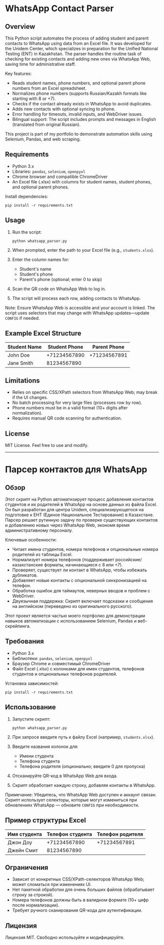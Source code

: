 # WhatsApp Contact Parser

## Overview

This Python script automates the process of adding student and parent contacts to WhatsApp using data from an Excel file. It was developed for the Unidem Center, which specializes in preparation for the Unified National Testing (ENT) in Kazakhstan. The parser handles the routine task of checking for existing contacts and adding new ones via WhatsApp Web, saving time for administrative staff.

Key features:
- Reads student names, phone numbers, and optional parent phone numbers from an Excel spreadsheet.
- Normalizes phone numbers (supports Russian/Kazakh formats like starting with 8 or +7).
- Checks if the contact already exists in WhatsApp to avoid duplicates.
- Adds new contacts with optional syncing to phone.
- Error handling for timeouts, invalid inputs, and WebDriver issues.
- Bilingual support: The script includes prompts and messages in English (translated from original Russian).

This project is part of my portfolio to demonstrate automation skills using Selenium, Pandas, and web scraping.

## Requirements

- Python 3.x
- Libraries: `pandas`, `selenium`, `openpyxl`
- Chrome browser and compatible ChromeDriver
- An Excel file (.xlsx) with columns for student names, student phones, and optional parent phones.

Install dependencies:
```
pip install -r requirements.txt
```

## Usage

1. Run the script:
   ```
   python whatsapp_parser.py
   ```

2. When prompted, enter the path to your Excel file (e.g., `students.xlsx`).

3. Enter the column names for:
   - Student's name
   - Student's phone
   - Parent's phone (optional; enter 0 to skip)

4. Scan the QR code on WhatsApp Web to log in.

5. The script will process each row, adding contacts to WhatsApp.

Note: Ensure WhatsApp Web is accessible and your account is linked. The script uses selectors that may change with WhatsApp updates—update `CONFIG` if needed.

## Example Excel Structure

| Student Name | Student Phone | Parent Phone |
|--------------|---------------|--------------|
| John Doe    | +71234567890 | +71234567891 |
| Jane Smith  | 81234567890  |              |

## Limitations

- Relies on specific CSS/XPath selectors from WhatsApp Web; may break if the UI changes.
- No batch processing for very large files (processes row by row).
- Phone numbers must be in a valid format (10+ digits after normalization).
- Requires manual QR code scanning for authentication.

## License

MIT License. Feel free to use and modify.

---

# Парсер контактов для WhatsApp

## Обзор

Этот скрипт на Python автоматизирует процесс добавления контактов студентов и их родителей в WhatsApp на основе данных из файла Excel. Он был разработан для центра Unidem, специализирующегося на подготовке к ЕНТ (Единое Национальное Тестирование) в Казахстане. Парсер решает рутинную задачу по проверке существующих контактов и добавлению новых через WhatsApp Web, экономя время административному персоналу.

Ключевые особенности:
- Читает имена студентов, номера телефонов и опциональные номера родителей из таблицы Excel.
- Нормализует номера телефонов (поддерживает российские/казахстанские форматы, начинающиеся с 8 или +7).
- Проверяет, существует ли контакт в WhatsApp, чтобы избежать дубликатов.
- Добавляет новые контакты с опциональной синхронизацией на телефон.
- Обработка ошибок для таймаутов, неверных вводов и проблем с WebDriver.
- Двуязычная поддержка: Скрипт включает подсказки и сообщения на английском (переведено из оригинального русского).

Этот проект является частью моего портфолио для демонстрации навыков автоматизации с использованием Selenium, Pandas и веб-скрейпинга.

## Требования

- Python 3.x
- Библиотеки: `pandas`, `selenium`, `openpyxl`
- Браузер Chrome и совместимый ChromeDriver
- Файл Excel (.xlsx) с колонками для имен студентов, телефонов студентов и опциональных телефонов родителей.

Установка зависимостей:
```
pip install -r requirements.txt
```

## Использование

1. Запустите скрипт:
   ```
   python whatsapp_parser.py
   ```

2. При запросе введите путь к файлу Excel (например, `students.xlsx`).

3. Введите названия колонок для:
   - Имени студента
   - Телефона студента
   - Телефона родителя (опционально; введите 0 для пропуска)

4. Отсканируйте QR-код в WhatsApp Web для входа.

5. Скрипт обработает каждую строку, добавляя контакты в WhatsApp.

Примечание: Убедитесь, что WhatsApp Web доступен и аккаунт связан. Скрипт использует селекторы, которые могут измениться при обновлениях WhatsApp — обновите `CONFIG` при необходимости.

## Пример структуры Excel

| Имя студента | Телефон студента | Телефон родителя |
|--------------|------------------|------------------|
| Джон Доу    | +71234567890     | +71234567891     |
| Джейн Смит  | 81234567890      |                  |

## Ограничения

- Зависит от конкретных CSS/XPath-селекторов WhatsApp Web; может сломаться при изменениях UI.
- Нет пакетной обработки для очень больших файлов (обрабатывает строку за строкой).
- Номера телефонов должны быть в валидном формате (10+ цифр после нормализации).
- Требует ручного сканирования QR-кода для аутентификации.

## Лицензия

Лицензия MIT. Свободно используйте и модифицируйте.